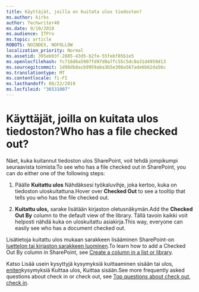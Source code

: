 ```yaml
---
title: Käyttäjät, joilla on kuitata ulos tiedoston?
ms.author: kirks
author: Techwriter40
ms.date: 9/10/2018
ms.audience: ITPro
ms.topic: article
ROBOTS: NOINDEX, NOFOLLOW
localization_priority: Normal
ms.assetid: 395eb03f-2885-43d5-b2fe-55febf85b1e5
ms.openlocfilehash: fc718d6a5907fd97d0a7fc55c5dc8a31d4959d13
ms.sourcegitcommit: 1d98db8acb9959aba3b5e308a567ade6b62da56c
ms.translationtype: MT
ms.contentlocale: fi-FI
ms.lasthandoff: 08/22/2019
ms.locfileid: "36531007"
---
```

# <a name="who-has-a-file-checked-out"></a><span data-ttu-id="7af7b-102">Käyttäjät, joilla on kuitata ulos tiedoston?</span><span class="sxs-lookup"><span data-stu-id="7af7b-102">Who has a file checked out?</span></span>

<span data-ttu-id="7af7b-103">Näet, kuka kuitannut tiedoston ulos SharePoint, voit tehdä jompikumpi seuraavista toimista:</span><span class="sxs-lookup"><span data-stu-id="7af7b-103">To see who has a file checked out in SharePoint, you can do either one of the following steps:</span></span>
  
1. <span data-ttu-id="7af7b-104">Päälle **Kuitattu ulos** Nähdäksesi työkaluvihje, joka kertoo, kuka on tiedoston uloskuitattuna.</span><span class="sxs-lookup"><span data-stu-id="7af7b-104">Hover over **Checked Out** to see a tooltip that tells you who has the file checked out.</span></span> 
    
2. <span data-ttu-id="7af7b-105">**Kuitattu ulos,** sarake lisätään kirjaston oletusnäkymän.</span><span class="sxs-lookup"><span data-stu-id="7af7b-105">Add the **Checked Out By** column to the default view of the library.</span></span> <span data-ttu-id="7af7b-106">Tällä tavoin kaikki voit helposti nähdä kuka on uloskuitattu asiakirja.</span><span class="sxs-lookup"><span data-stu-id="7af7b-106">This way, everyone can easily see who has a document checked out.</span></span> 
    
<span data-ttu-id="7af7b-107">Lisätietoja kuitattu ulos mukaan sarakkeen lisääminen SharePoint-on [luettelon tai kirjaston sarakkeen luominen](https://go.microsoft.com/fwlink/?linkid=2019591).</span><span class="sxs-lookup"><span data-stu-id="7af7b-107">To learn how to add a Checked Out By column in SharePoint, see [Create a column in a list or library](https://go.microsoft.com/fwlink/?linkid=2019591).</span></span> 
  
<span data-ttu-id="7af7b-108">Katso Lisää usein kysyttyjä kysymyksiä kuittaaminen sisään tai ulos, [eniten](https://go.microsoft.com/fwlink/?linkid=2018786)kysymyksiä Kuittaa ulos, Kuittaa sisään.</span><span class="sxs-lookup"><span data-stu-id="7af7b-108">See more frequently asked questions about check in or check out, see [Top questions about check out, check in](https://go.microsoft.com/fwlink/?linkid=2018786).</span></span>
  

